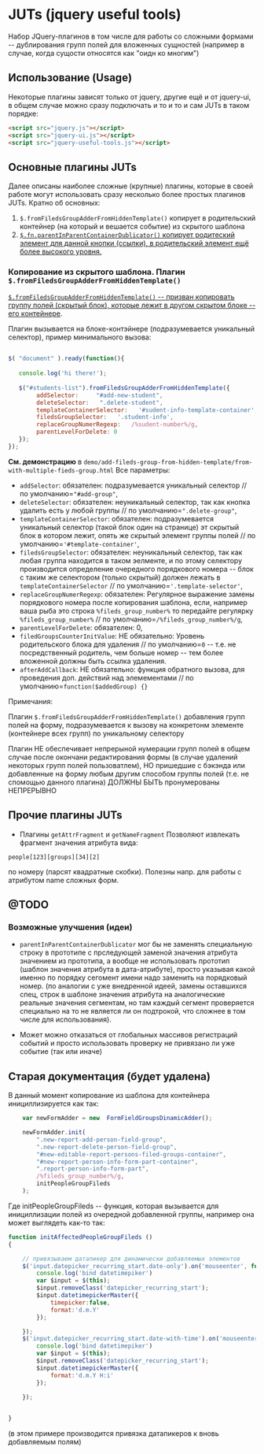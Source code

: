 # JUTs (jquery useful tools)

Набор JQuery-плагинов в том числе для работы со сложными формами --
дублирования групп полей для вложенных сущностей (например в случае,
когда сущости относятся как "оидн ко многим")

## Использование (Usage)

Некоторые плагины зависят только от jquery, другие ещё и от jquery-ui, 
в общем случае можно сразу подключать и то и то и сам JUTs в таком порядке:

```html
<script src="jquery.js"></script> 
<script src="jquery-ui.js"></script> 
<script src="jquery-useful-tools.js"></script> 
```

## Основные плагины JUTs 
Далее описаны наиболее сложные (крупные) плагины, которые в своей работе могут использовать 
сразу несколько более простых плагинов JUTs.
Кратно об основных:
1. `$.fromFiledsGroupAdderFromHiddenTemplate()`  копирует в родительский контейнер (на который и вешается событие) из скрытого шаблона
2. [`$.fn.parentInParentContainerDublicator()`  копирует родитеский элемент для данной кнопки (ссылки), 
в родительский элемент ещё более высокого уровня.](docs/parentInParentContainerDublicator.md)

### Копирование из скрытого шаблона. Плагин `$.fromFiledsGroupAdderFromHiddenTemplate()` 

[`$.fromFiledsGroupAdderFromHiddenTemplate()` -- призван копировать группу полей (скрытый блок), 
которые лежит в другом скрытом блоке -- его контейнере](docs/parentInParentContainerDublicator.md).


Плагин вызывается на блоке-контэйнере (подразумевается уникальный селектор), пример минимального вызова:
```javascript

$( "document" ).ready(function(){
  
   console.log('hi there!');
   
   $("#students-list").fromFiledsGroupAdderFromHiddenTemplate({
        addSelector:     "#add-new-student",
        deleteSelector:   ".delete-student",
        templateContainerSelector:   '#sudent-info-template-container',
        filedsGroupSelector:   '.student-info',
        replaceGroupNumerRegexp:   /%sudent-number%/g,
        parentLevelForDelete: 0
   });
});

```

**См. демонстрацию** в `demo/add-fileds-group-from-hidden-template/from-with-multiple-fieds-group.html`
 Все параметры:

* `addSelector`:     обязателен: подразумевается уникальный селектор  //  по умолчанию=`"#add-group"`,
* `deleteSelector`:  обязателен: неуникальный селектор, так как кнопка удалить есть у любой группы //  по умолчанию=`".delete-group"`,
* `templateContainerSelector`:  обязателен:  подразумевается уникальный селектор (такой блок один на странице) 
эт скрытый блок в котором лежит, опять же скрытый элемент группы полей //  по умолчанию=`'#template-container'`,
* `filedsGroupSelector`:  обязателен: неуникальный селектор, так как любая группа находится в таком эелменте, и 
по этому селектору производится определение очередного порядкового номера
-- блок с таким же селектором (только скрытый) должен лежать в  `templateContainerSelector` //  по умолчанию=`'.template-selector'`,
* `replaceGroupNumerRegexp`: обязателен: Регулярное выражение замены порядкового номера после копирования шаблона,
если, например ваша рыба это строка `%fileds_group_number%` то передайте регулярку `%fileds_group_number%`  //   по умолчанию=`/%fileds_group_number%/g`,
* `parentLevelForDelete`: обязателен: 0, 
* `filedGroupsCounterInitValue`: НЕ обязательно: Уровень родительского блока для удаления  // по умолчанию=`0` 
   -- т.е. не посредственный родитель, чем больше номер -- тем более вложенной должны быть ссылка удаления.
* `afterAddCallback`:  НЕ обязательно: функция обратного вызова, для проведения доп. действий над элемементами // по умолчанию=`function($addedGroup) {}` 

Примечания:

Плагин `$.fromFiledsGroupAdderFromHiddenTemplate()` добавления групп полей на форму,
подразумевается к вызову на конкретонм элементе (контейнере всех групп)
по уникальному селектору

Плагин НЕ обеспечивает непрерыной нумерации групп полей
в общем случае после окончани редактирования формы
(в случае удалений некоторых групп полей пользоватлем),
НО пришедшие с бэкэнда или добавленные на форму любым другим
способом группы полей (т.е. не спомощью данного плагина)
ДОЛЖНЫ БЫТЬ пронумерованы НЕПРЕРЫВНО



## Прочие плагины JUTs

* Плагины `getAttrFragment` и `getNameFragment` 
Позволяют извлекать фрагмент значения атрибута вида:
```
people[123][groups][34][2]
```
 по номеру (парсят квадратные скобки). Полезны напр. для работы с атрибутом name сложных форм.

## @TODO 


### Возможные улучшения (идеи)

* `parentInParentContainerDublicator` мог бы не заменять специальную строку в прототипе с прследующей заменой значения
атрибута значением из прототипа, 
а вообще не использовать прототип (шаблон значения атрибута в дата-атрибуте), просто указывая какой именно по порядку сегомент имени надо заменить на порядковый номер.
(по аналогии с уже внедренной идеей, замены оставшихся спец,
 строк в шаблоне значения атрибута на аналогические реальные значения сегментам, но там 
каждый сегмент проверяется специально на то не является ли он подтрокой, что сложнее в том числе для использования). 

* Может можно отказаться от глобальных массивов регистраций событий 
 и просто использовать проверку не привязано ли уже событие (так или иначе)

##  Старая документация (будет удалена) 
В данный момент копирование из шаблона для контейнера инициллизируется как так:

```javascript
    var newFormAdder = new  FormFieldGroupsDinamicAdder();

    newFormAdder.init(
        ".new-report-add-person-field-group",
        ".new-report-delete-person-field-group",
        "#new-editable-report-persons-filed-groups-container",
        "#new-report-person-info-form-part-container",
        ".report-person-info-form-part",
        /%fileds_group_number%/g,
        initPeopleGroupFileds
    );
```

Где initPeopleGroupFileds -- функция, которая вызывается для инициллизации
полей из очередной добавленной группы, например она может выглядеть как-то так:

```javascript
function initAffectedPeopleGroupFileds ()
{

    // привязываем датапикер для динамически добавляемых элементов
    $('input.datepicker_recurring_start.date-only').on('mouseenter', function(){
        console.log('bind datetimepiker')
        var $input = $(this);
        $input.removeClass('datepicker_recurring_start');
        $input.datetimepickerMaster({
            timepicker:false,
            format:'d.m.Y'
        });

    });
    $('input.datepicker_recurring_start.date-with-time').on('mouseenter', function(){
        console.log('bind datetimepiker')
        var $input = $(this);
        $input.removeClass('datepicker_recurring_start');
        $input.datetimepickerMaster({
            format:'d.m.Y H:i'
        });

    });

    
}
``` 

(в этом примере производится привязка датапикеров к вновь добавляемым полям)
